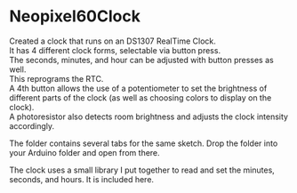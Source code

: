 # Neopixel60Clock
Created a clock that runs on an DS1307 RealTime Clock.  
It has 4 different clock forms, selectable via button press.  
The seconds, minutes, and hour can be adjusted with button presses as well.  
This reprograms the RTC.  
A 4th button allows the use of a potentiometer to set the 
brightness of different parts of the clock (as well as choosing colors to display on the clock).  
A photoresistor also detects room brightness and adjusts the clock intensity accordingly.


The folder contains several tabs for the same sketch.  Drop the folder into your Arduino folder
and open from there.

The clock uses a small library I put together to read and set the minutes, seconds, and hours.
It is included here.

